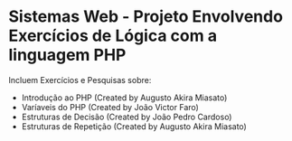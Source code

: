 # Sistemas Web - Projeto Envolvendo Exercícios de Lógica com a linguagem PHP
Incluem Exercícios e Pesquisas sobre:
- Introdução ao PHP (Created by Augusto Akira Miasato)
- Varíaveis do PHP (Created by João Victor Faro)
- Estruturas de Decisão (Created by João Pedro Cardoso)
- Estruturas de Repetição (Created by Augusto Akira Miasato)
